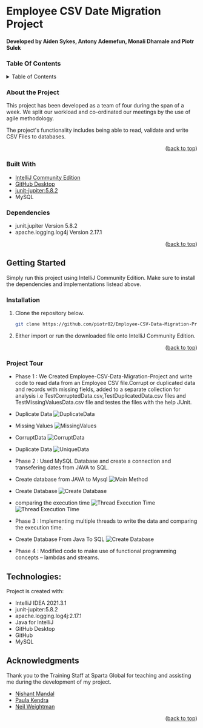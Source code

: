 # Employee CSV Date Migration Project

#### Developed by Aiden Sykes, Antony Ademefun, Monali Dhamale and Piotr Sulek




### Table Of Contents

<!-- TABLE OF CONTENTS -->
<details>
  <summary>Table of Contents</summary>
  <ol>
    <li>
      <a href="#about-the-project">About The Project</a>
      <ul>
        <li><a href="#built-with">Built With</a></li>
      </ul>
    </li>
    <li>
      <a href="#getting-started">Getting Started</a>
      <ul>
        <li><a href="#prerequisites">Prerequisites</a></li>
        <li><a href="#installation">Installation</a></li>
      </ul>
    </li>
    <li><a href="#tour">Project Tour</a></li>
    <li><a href="#development">Development</a></li>
    <li><a href="#contact">Contact</a></li>
    <li><a href="#acknowledgments">Acknowledgments</a></li>
  </ol>
</details>

### About the Project

This project has been developed as a team of four during the span of a week. We split our workload and co-ordinated our meetings by the use of agile methodology.




The project's functionality includes being able to read, validate and write CSV Files to databases.


<p align="right">(<a href="#top">back to top</a>)</p>

### Built With

* [IntelliJ Community Edition](https://www.jetbrains.com/idea/)
* [GitHub Desktop](https://desktop.github.com)
* [junit-jupiter:5.8.2](https://junit.org/junit5/docs/current/user-guide/)
* MySQL

### Dependencies

* junit.jupiter Version 5.8.2
* apache.logging.log4j Version 2.17.1


<p align="right">(<a href="#top">back to top</a>)</p>


## Getting Started

Simply run this project using IntelliJ Community Edition. Make sure to install the dependencies and implementations listead above.

### Installation

1. Clone the repository below.
   ```sh
   git clone https://github.com/piotr02/Employee-CSV-Data-Migration-Project.git
   ```
2. Either import or run the downloaded file onto IntelliJ Community Edition.


<p align="right">(<a href="#top">back to top</a>)</p>


### Project Tour

* Phase 1 : We Created Employee-CSV-Data-Migration-Project and write code to read data from an Employee CSV file.Corrupt or duplicated data and records with missing fields,              added to a separate collection for analysis i.e TestCorruptedData.csv,TestDuplicatedData.csv files and TestMissingValuesData.csv file and testes the files with the            help JUnit.
* Duplicate Data
             ![DuplicateData](DuplicateData.png)
 * Missing Values
              ![MissingValues](MissingValues.png)
 * CorruptData
               ![CorruptData](CorruptData.png)
 * Duplicate Data
                ![UniqueData](DuplicateData.png)
             
* Phase 2 : Used MySQL Database and create a connection and transefering dates from JAVA to SQL. 
* Create database  from JAVA to Mysql
![Main Method](CreateDatabase.png)
* Create Database
              ![Create Database](CreateDatabase.png)
              
* comparing the execution time 
![Thread Execution Time](Threadexecution.png) 
![Thread Execution Time](graph.png)
* Phase 3 : Implementing multiple threads to write the data and comparing the execution time. 
* Create Database From Java To SQL
 ![Create Database](CreateDatabase.png)
* Phase 4 : Modified code to make use of functional programming concepts – lambdas and streams.



## Technologies:

Project is created with:
* IntelliJ IDEA 2021.3.1
* junit-jupiter:5.8.2
* apache.logging.log4j:2.17.1
* Java for IntelliJ
* GitHub Desktop
* GitHub
* MySQL

<!-- ACKNOWLEDGMENTS -->
## Acknowledgments

Thank you to the Training Staff at Sparta Global for teaching and assisting me during the development of my project.

* [Nishant Mandal]()
* [Paula Kendra]()
* [Neil Weightman]()

<p align="right">(<a href="#top">back to top</a>)</p>